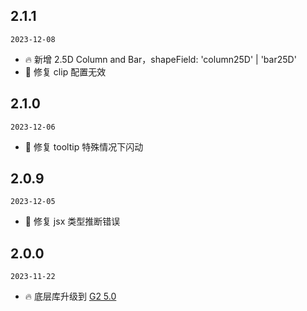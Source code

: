 ## 2.1.1

`2023-12-08`

- 🔥 新增 2.5D Column and Bar，shapeField: 'column25D' | 'bar25D'
- 🐞 修复 clip 配置无效


## 2.1.0

`2023-12-06`

- 🐞 修复 tooltip 特殊情况下闪动

## 2.0.9

`2023-12-05`

- 🐞 修复 jsx 类型推断错误

## 2.0.0

`2023-11-22`

- 🔥 底层库升级到 [G2 5.0](https://github.com/antvis/g2)

